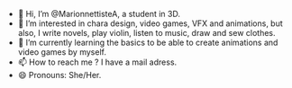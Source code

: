 - 👋 Hi, I’m @MarionnettisteA, a student in 3D.
- 👀 I’m interested in chara design, video games, VFX and animations, but also, I write novels, play violin, listen to music, draw and sew clothes.
- 🌱 I’m currently learning the basics to be able to create animations and video games by myself.
- 📫 How to reach me ? I have a mail adress.
- 😄 Pronouns: She/Her.
